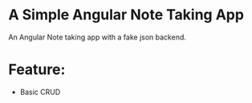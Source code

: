 # A Simple Angular Note Taking App

An Angular Note taking app with a fake json backend. 

# Feature: 

<ul>
<li>Basic CRUD </li>
</ul>
